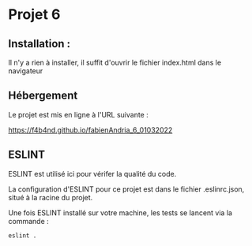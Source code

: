 # Projet 6

## Installation :
Il n'y a rien à installer, il suffit d'ouvrir le fichier index.html dans le navigateur

## Hébergement 
Le projet est mis en ligne à l'URL suivante : 

https://f4b4nd.github.io/fabienAndria_6_01032022


## ESLINT
ESLINT est utilisé ici pour vérifer la qualité du code.

La configuration d'ESLINT pour ce projet est dans le fichier .eslinrc.json, situé à la racine du projet.

Une fois ESLINT installé sur votre machine, les tests se lancent via la commande :

`eslint . `